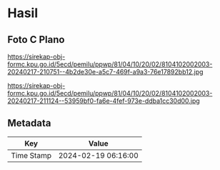 # Hasil

## Foto C Plano

https://sirekap-obj-formc.kpu.go.id/5ecd/pemilu/ppwp/81/04/10/20/02/8104102002003-20240217-210751--4b2de30e-a5c7-469f-a9a3-76e17892bb12.jpg

https://sirekap-obj-formc.kpu.go.id/5ecd/pemilu/ppwp/81/04/10/20/02/8104102002003-20240217-211124--53959bf0-fa6e-4fef-973e-ddba1cc30d00.jpg


## Metadata

| Key        | Value               |
| ---------- | ------------------- |
| Time Stamp | 2024-02-19 06:16:00 |



